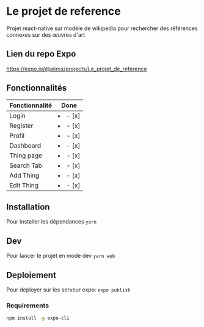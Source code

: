 # Le projet de reference

Projet react-native sur modèle de wikipedia pour rechercher des références connexes sur des œuvres d'art

## Lien du repo Expo

https://expo.io/@aiiros/projects/Le_projet_de_reference

## Fonctionnalités

| Fonctionnalité | Done            |
| -------------- | --------------- |
| Login          | <li>- [x] </li> |
| Register       | <li>- [x] </li> |
| Profil         | <li>- [x] </li> |
| Dashboard      | <li>- [x] </li> |
| Thing page     | <li>- [x] </li> |
| Search Tab     | <li>- [x] </li> |
| Add Thing      | <li>- [x] </li> |
| Edit Thing     | <li>- [x] </li> |

## Installation

Pour installer les dépendances `yarn`

## Dev

Pour lancer le projet en mode dev `yarn web`

## Deploiement

Pour deployer sur les serveur expo: `expo publish`

### Requirements

```bash
npm install -g expo-cli
```
